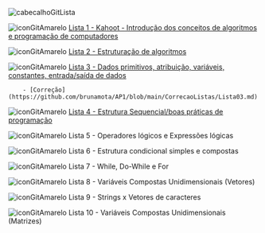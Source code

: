 ![cabecalhoGitLista](https://github.com/brunamota/AP1/assets/66503956/a522ecda-153c-49fa-aef0-d9256e2343f6)

![iconGitAmarelo](https://github.com/brunamota/AP1/assets/66503956/00a0f0f5-1867-4eeb-a284-aea532c9591b) [Lista 1 - Kahoot - Introdução dos conceitos de algoritmos e programação de computadores](https://kahoot.it/)

![iconGitAmarelo](https://github.com/brunamota/AP1/assets/66503956/00a0f0f5-1867-4eeb-a284-aea532c9591b) [Lista 2 - Estruturação de algoritmos](https://forms.gle/2Zg92yp6xrdPYBhe7)


![iconGitAmarelo](https://github.com/brunamota/AP1/assets/66503956/00a0f0f5-1867-4eeb-a284-aea532c9591b) [Lista 3 - Dados primitivos, atribuição, variáveis, constantes, entrada/saída de dados](https://forms.gle/JiKTXMDkx6YjFeqZA)

        - [Correção](https://github.com/brunamota/AP1/blob/main/CorrecaoListas/Lista03.md)

![iconGitAmarelo](https://github.com/brunamota/AP1/assets/66503956/00a0f0f5-1867-4eeb-a284-aea532c9591b) [Lista 4 - Estrutura Sequencial/boas práticas de programação](https://forms.gle/ZNmkQL2zUURYDRib8)

![iconGitAmarelo](https://github.com/brunamota/AP1/assets/66503956/00a0f0f5-1867-4eeb-a284-aea532c9591b) Lista 5 - Operadores lógicos e Expressões lógicas

![iconGitAmarelo](https://github.com/brunamota/AP1/assets/66503956/00a0f0f5-1867-4eeb-a284-aea532c9591b) Lista 6 - Estrutura condicional simples e compostas

![iconGitAmarelo](https://github.com/brunamota/AP1/assets/66503956/00a0f0f5-1867-4eeb-a284-aea532c9591b) Lista 7 - While, Do-While e For

![iconGitAmarelo](https://github.com/brunamota/AP1/assets/66503956/00a0f0f5-1867-4eeb-a284-aea532c9591b) Lista 8 - Variáveis Compostas Unidimensionais (Vetores)

![iconGitAmarelo](https://github.com/brunamota/AP1/assets/66503956/00a0f0f5-1867-4eeb-a284-aea532c9591b) Lista 9 - Strings x Vetores de caracteres

![iconGitAmarelo](https://github.com/brunamota/AP1/assets/66503956/00a0f0f5-1867-4eeb-a284-aea532c9591b) Lista 10 - Variáveis Compostas Unidimensionais (Matrizes)

